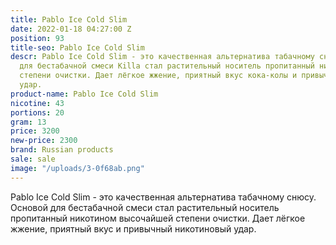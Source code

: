 ```yaml
---
title: Pablo Ice Cold Slim
date: 2022-01-18 04:27:00 Z
position: 93
title-seo: Pablo Ice Cold Slim
descr: Pablo Ice Cold Slim - это качественная альтернатива табачному снюсу. Основой
  для бестабачной смеси Killa стал растительный носитель пропитанный никотином высочайшей
  степени очистки. Дает лёгкое жжение, приятный вкус кока-колы и привычный никотиновый
  удар.
product-name: Pablo Ice Cold Slim
nicotine: 43
portions: 20
gram: 13
price: 3200
new-price: 2300
brand: Russian products
sale: sale
image: "/uploads/3-0f68ab.png"
---
```


Pablo Ice Cold Slim - это качественная альтернатива табачному снюсу. Основой для бестабачной смеси  стал растительный носитель пропитанный никотином высочайшей степени очистки. Дает лёгкое жжение, приятный вкус и привычный никотиновый удар.